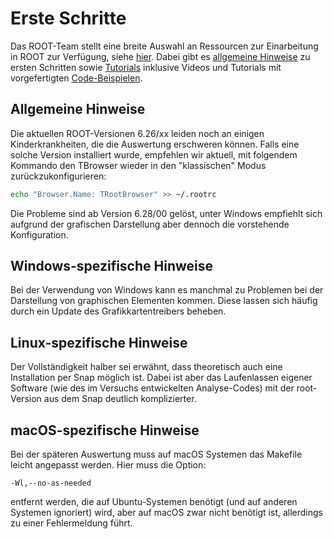 # Erste Schritte

Das ROOT-Team stellt eine breite Auswahl an Ressourcen zur Einarbeitung in ROOT zur Verfügung, siehe [hier](https://root.cern/get_started/).
Dabei gibt es [allgemeine Hinweise](https://root.cern/primer/) zu ersten Schritten sowie [Tutorials](https://indico.cern.ch/event/395198/) inklusive Videos und Tutorials mit vorgefertigten [Code-Beispielen](https://root.cern/tutorials/).

## Allgemeine Hinweise

Die aktuellen ROOT-Versionen 6.26/xx leiden noch an einigen Kinderkrankheiten, die die Auswertung erschweren können. Falls eine solche Version installiert wurde, empfehlen wir aktuell, mit folgendem Kommando den TBrowser wieder in den "klassischen" Modus zurückzukonfigurieren:
```bash
echo "Browser.Name: TRootBrowser" >> ~/.rootrc
```
Die Probleme sind ab Version 6.28/00 gelöst, unter Windows empfiehlt sich aufgrund der grafischen Darstellung aber dennoch die vorstehende Konfiguration.

## Windows-spezifische Hinweise

Bei der Verwendung von Windows kann es manchmal zu Problemen bei der Darstellung von graphischen Elementen kommen.
Diese lassen sich häufig durch ein Update des Grafikkartentreibers beheben.

## Linux-spezifische Hinweise

Der Vollständigkeit halber sei erwähnt, dass theoretisch auch eine Installation per Snap möglich ist. Dabei ist aber das Laufenlassen eigener Software (wie des im Versuchs entwickelten Analyse-Codes) mit der root-Version aus dem Snap deutlich komplizierter.

## macOS-spezifische Hinweise

Bei der späteren Auswertung muss auf macOS Systemen das Makefile leicht angepasst werden. Hier muss die Option:
```
-Wl,--no-as-needed
```
entfernt werden, die auf Ubuntu-Systemen benötigt (und auf anderen Systemen ignoriert) wird, aber auf macOS zwar nicht benötigt ist, allerdings zu einer Fehlermeldung führt.


